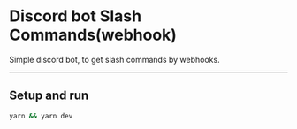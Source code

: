 # Discord bot Slash Commands(webhook)

Simple discord bot, to get slash commands by webhooks.

---

## Setup and run

```bash
yarn && yarn dev
```

